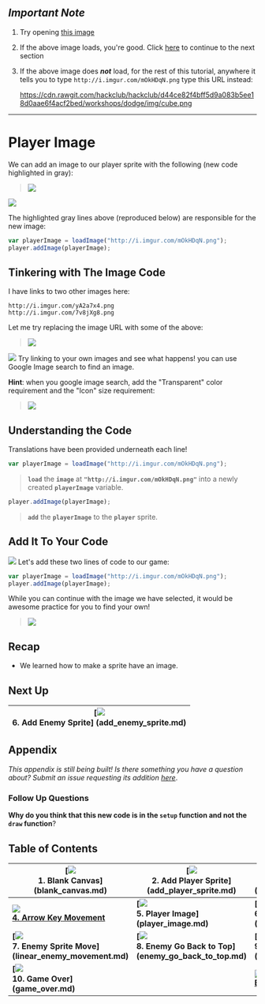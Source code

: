 ## _Important Note_

1. Try opening <a href="http://i.imgur.com/mOkHDqN.png" target="_blank">
   this image</a>
2. If the above image loads, you're good. Click [here](#player-image)
   to continue to the next section
3. If the above image does **_not_** load, for the rest of this tutorial,
   anywhere it tells you to type `http://i.imgur.com/mOkHDqN.png`
   type this URL instead:

   https://cdn.rawgit.com/hackclub/hackclub/d44ce82f4bff5d9a083b5ee18d0aae6f4acf2bed/workshops/dodge/img/cube.png

-------------------------------------------------------------------------------

# Player Image

We can add an image to our player sprite with the following (new code
highlighted in gray):

> ![](img/t5_add_image_js_bin.png)

[![](img/open_in_js_bin.png)][player_image]

The highlighted gray lines above (reproduced below) are responsible for the new
image:

```js
var playerImage = loadImage("http://i.imgur.com/mOkHDqN.png");
player.addImage(playerImage);
```


## Tinkering with The Image Code

I have links to two other images here:

```
http://i.imgur.com/yA2a7x4.png
http://i.imgur.com/7v8jXg8.png
```

Let me try replacing the image URL with some of the above:

> ![](img/t5_add_other_images.gif)

![](img/checkmark.png) Try linking to your own images and see what happens! you
can use Google Image search to find an image.

**Hint**: when you google image search, add the "Transparent" color requirement
and the "Icon" size requirement:

> ![](img/t5_google_image_search.gif)

## Understanding the Code

Translations have been provided underneath each line!
```js
var playerImage = loadImage("http://i.imgur.com/mOkHDqN.png");
```

> **`load`** the **`image`** at **`"http://i.imgur.com/mOkHDqN.png"`**
  into a newly created **`playerImage`** variable.

```js
player.addImage(playerImage);
```
> **`add`** the **`playerImage`** to the **`player`** sprite.

## Add It To Your Code

![](img/checkmark.png) Let's add these two lines of code to our game:

```js
var playerImage = loadImage("http://i.imgur.com/mOkHDqN.png");
player.addImage(playerImage);
```

While you can continue with the image we have selected, it would be awesome
practice for you to find your own!

> ![](img/t5_add_code.gif)

## Recap

- We learned how to make a sprite have an image.

## Next Up

| **[![](img/sq_6_add_enemy_sprite.gif)        <br> 6. Add Enemy Sprite]       (add_enemy_sprite.md)** |
| --------------------------------------------------------------------------------------------------- |

## Appendix

_This appendix is still being built! Is there something you have a question
about? Submit an issue requesting its addition
[here](https://github.com/hackclub/hackclub/issues)_.

### Follow Up Questions

**Why do you think that this new code is in the `setup` function and not the
`draw` function**?

## Table of Contents

| **[![](img/sq_1_blank_canvas.png)          <br> 1.  Blank Canvas]      (blank_canvas.md)**          | **[![](img/sq_2_add_player_sprite.png)    <br> 2. Add Player Sprite]    (add_player_sprite.md)**    | **[![](img/sq_3_linear_player_movement.gif)  <br> 3. Linear Player Movement] (linear_player_movement.md)** |
| --------------------------------------------------------------------------------------------------- | --------------------------------------------------------------------------------------------------- | ---------------------------------------------------------------------------------------------------------- |
| **[![](img/sq_4_arrow_key_movement.gif)    <br> 4.  Arrow Key Movement](arrow_key_movement.md)**    | **[![](img/sq_5_player_image.gif)         <br> 5. Player Image]         (player_image.md)**         | **[![](img/sq_6_add_enemy_sprite.gif)        <br> 6. Add Enemy Sprite]       (add_enemy_sprite.md)**       |
| **[![](img/sq_7_linear_enemy_movement.gif) <br> 7.  Enemy Sprite Move] (linear_enemy_movement.md)** | **[![](img/sq_8_enemy_go_back_to_top.gif) <br> 8. Enemy Go Back to Top] (enemy_go_back_to_top.md)** | **[![](img/sq_9_random_enemy_position.gif)   <br> 9. Random Enemy Position]  (random_enemy_position.md)**  |
| **[![](img/sq_10_game_over.gif)            <br> 10. Game Over]         (game_over.md)**             |                                                                                                     | **[![](img/readme.png) <br> Back to the README.md](README.md)**                                            |

[player_image]: https://jsbin.com/gist/002b182a55ab57046690
